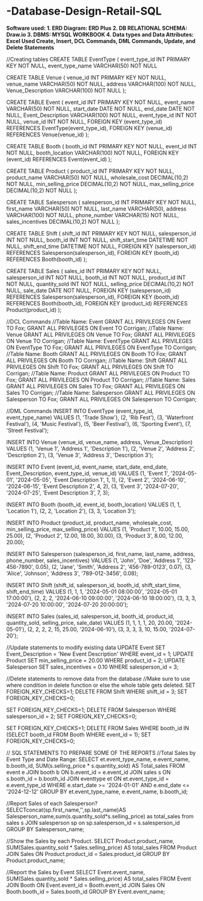 # -Database-Design-Retail-SQL
**Software used: 1. ERD Diagram: ERD Plus 2. DB RELATIONAL SCHEMA: Draw.io 3. DBMS: MYSQL WORKBOOK 4. Data types and Data Attributes: Excel
Used Create, Insert, DCL Commands, DML Commands, Update, and Delete Statements**


//Creating tables
CREATE TABLE EventType (
event_type_id INT PRIMARY KEY NOT NULL,
event_type_name VARCHAR(50) NOT NULL

CREATE TABLE Venue (
venue_id INT PRIMARY KEY NOT NULL,
venue_name VARCHAR(50) NOT NULL,
address VARCHAR(100) NOT NULL,
Venue_Description VARCHAR(100) NOT NULL
);

CREATE TABLE Event (
event_id INT PRIMARY KEY NOT NULL,
event_name VARCHAR(50) NOT NULL,
start_date DATE NOT NULL,
end_date DATE NOT NULL,
Event_Description VARCHAR(100) NOT NULL,
event_type_id INT NOT NULL,
venue_id INT NOT NULL,
FOREIGN KEY (event_type_id) REFERENCES EventType(event_type_id),
FOREIGN KEY (venue_id) REFERENCES Venue(venue_id)
);

CREATE TABLE Booth (
booth_id INT PRIMARY KEY NOT NULL,
event_id INT NOT NULL,
booth_location VARCHAR(100) NOT NULL,
FOREIGN KEY (event_id) REFERENCES Event(event_id)
);

CREATE TABLE Product (
product_id INT PRIMARY KEY NOT NULL,
product_name VARCHAR(50) NOT NULL,
wholesale_cost DECIMAL(10,2) NOT NULL,
min_selling_price DECIMAL(10,2) NOT NULL,
max_selling_price DECIMAL(10,2) NOT NULL
);

CREATE TABLE Salesperson (
salesperson_id INT PRIMARY KEY NOT NULL,
first_name VARCHAR(50) NOT NULL,
last_name VARCHAR(50),
address VARCHAR(100) NOT NULL,
phone_number VARCHAR(15) NOT NULL,
sales_incentives DECIMAL(10,2) NOT NULL
);

CREATE TABLE Shift (
shift_id INT PRIMARY KEY NOT NULL,
salesperson_id INT NOT NULL,
booth_id INT NOT NULL,
shift_start_time DATETIME NOT NULL,
shift_end_time DATETIME NOT NULL,
FOREIGN KEY (salesperson_id) REFERENCES Salesperson(salesperson_id),
FOREIGN KEY (booth_id) REFERENCES Booth(booth_id)
);

CREATE TABLE Sales (
sales_id INT PRIMARY KEY NOT NULL,
salesperson_id INT NOT NULL,
booth_id INT NOT NULL,
product_id INT NOT NULL,
quantity_sold INT NOT NULL,
selling_price DECIMAL(10,2) NOT NULL,
sale_date DATE NOT NULL,
FOREIGN KEY (salesperson_id) REFERENCES Salesperson(salesperson_id),
FOREIGN KEY (booth_id) REFERENCES Booth(booth_id),
FOREIGN KEY (product_id) REFERENCES Product(product_id)
);

//DCL Commands
//Table Name: Event
GRANT ALL PRIVILEGES
ON Event
TO Fox;
GRANT ALL PRIVILEGES
ON Event
TO Corrigan;
//Table Name: Venue
GRANT ALL PRIVILEGES
ON Venue
TO Fox;
GRANT ALL PRIVILEGES
ON Venue
TO Corrigan;
//Table Name: EventType
GRANT ALL PRIVILEGES
ON EventType
TO Fox;
GRANT ALL PRIVILEGES
ON EventType
TO Corrigan;
//Table Name: Booth
GRANT ALL PRIVILEGES
ON Booth
TO Fox;
GRANT ALL PRIVILEGES
ON Booth
TO Corrigan;
//Table Name: Shift
GRANT ALL PRIVILEGES
ON Shift
TO Fox;
GRANT ALL PRIVILEGES
ON Shift
TO Corrigan;
//Table Name: Product
GRANT ALL PRIVILEGES
ON Product
TO Fox;
GRANT ALL PRIVILEGES
ON Product
TO Corrigan;
//Table Name: Sales
GRANT ALL PRIVILEGES
ON Sales
TO Fox;
GRANT ALL PRIVILEGES
ON Sales
TO Corrigan;
//Table Name: Salesperson
GRANT ALL PRIVILEGES
ON Salesperson
TO Fox;
GRANT ALL PRIVILEGES
ON Salesperson
TO Corrigan;

//DML Commands
INSERT INTO EventType (event_type_id, event_type_name) VALUES
(1, 'Trade Show'),
(2, 'Rib Fest'),
(3, 'Waterfront Festival'),
(4, 'Music Festival'),
(5, 'Beer Festival'),
(6, 'Sporting Event'),
(7, 'Street Festival');

INSERT INTO Venue (venue_id, venue_name, address, Venue_Description) VALUES
(1, 'Venue 1', 'Address 1', 'Description 1'),
(2, 'Venue 2', 'Address 2', 'Description 2'),
(3, 'Venue 3', 'Address 3', 'Description 3');

INSERT INTO Event (event_id, event_name, start_date, end_date, Event_Description,
event_type_id, venue_id) VALUES
(1, 'Event 1', '2024-05-01', '2024-05-05', 'Event Description 1', 1, 1),
(2, 'Event 2', '2024-06-10', '2024-06-15', 'Event Description 2', 4, 2),
(3, 'Event 3', '2024-07-20', '2024-07-25', 'Event Description 3', 7, 3);

INSERT INTO Booth (booth_id, event_id, booth_location) VALUES
(1, 1, 'Location 1'),
(2, 2, 'Location 2'),
(3, 3, 'Location 3');

INSERT INTO Product (product_id, product_name, wholesale_cost, min_selling_price,
max_selling_price) VALUES
(1, 'Product 1', 10.00, 15.00, 25.00),
(2, 'Product 2', 12.00, 18.00, 30.00),
(3, 'Product 3', 8.00, 12.00, 20.00);

INSERT INTO Salesperson (salesperson_id, first_name, last_name, address, phone_number,
sales_incentives) VALUES
(1, 'John', 'Doe', 'Address 1', '123-456-7890', 0.05),
(2, 'Jane', 'Smith', 'Address 2', '456-789-0123', 0.07),
(3, 'Alice', 'Johnson', 'Address 3', '789-012-3456', 0.08);

INSERT INTO Shift (shift_id, salesperson_id, booth_id, shift_start_time, shift_end_time)
VALUES
(1, 1, 1, '2024-05-01 08:00:00', '2024-05-01 17:00:00'),
(2, 2, 2, '2024-06-10 09:00:00', '2024-06-10 18:00:00'),
(3, 3, 3, '2024-07-20 10:00:00', '2024-07-20 20:00:00');

INSERT INTO Sales (sales_id, salesperson_id, booth_id, product_id, quantity_sold,
selling_price, sale_date) VALUES
(1, 1, 1, 1, 20, 20.00, '2024-05-01'),
(2, 2, 2, 2, 15, 25.00, '2024-06-10'),
(3, 3, 3, 3, 10, 15.00, '2024-07-20');

//Update statements to modify existing data
UPDATE Event SET Event_Description = 'New Event Description' WHERE event_id = 1;
UPDATE Product SET min_selling_price = 20.00 WHERE product_id = 2;
UPDATE Salesperson SET sales_incentives = 0.10 WHERE salesperson_id = 3;

//Delete statements to remove data from the database
//Make sure to use where condition in delete function or else the whole table gets deleted.
SET FOREIGN_KEY_CHECKS=1;
DELETE FROM Shift WHERE shift_id = 3;
SET FOREIGN_KEY_CHECKS=0;

SET FOREIGN_KEY_CHECKS=1;
DELETE FROM Salesperson WHERE salesperson_id = 2;
SET FOREIGN_KEY_CHECKS=0;

SET FOREIGN_KEY_CHECKS=1;
DELETE FROM Sales WHERE booth_id IN (SELECT booth_id FROM Booth WHERE
event_id = 1);
SET FOREIGN_KEY_CHECKS=0;

// SQL STATEMENTS TO PREPARE SOME OF THE REPORTS
//Total Sales by Event Type and Date Range:
SELECT et.event_type_name, e.event_name, b.booth_id, SUM(s.selling_price *
s.quantity_sold) AS Total_sales
FROM event e
JOIN booth b ON b.event_id = e.event_id
JOIN sales s ON s.booth_id = b.booth_id
JOIN eventtype et ON et.event_type_id = e.event_type_id
WHERE e.start_date >= '2024-01-01' AND e.end_date <= '2024-12-12'
GROUP BY et.event_type_name, e.event_name, b.booth_id;

//Report Sales of each Salesperson?
SELECTconcat(sp.first_name,'',sp.last_name)AS
Salesperson_name,sum(s.quantity_sold*s.selling_price) as total_sales from sales s
JOIN salesperson sp on sp.salesperson_id = s.salesperson_id
GROUP BY Salesperson_name;

//Show the Sales by each Product.
SELECT Product.product_name, SUM(Sales.quantity_sold * Sales.selling_price) AS
total_sales
FROM Product
JOIN Sales ON Product.product_id = Sales.product_id
GROUP BY Product.product_name;

//Report the Sales by Event
SELECT Event.event_name, SUM(Sales.quantity_sold * Sales.selling_price) AS total_sales
FROM Event
JOIN Booth ON Event.event_id = Booth.event_id
JOIN Sales ON Booth.booth_id = Sales.booth_id
GROUP BY Event.event_name;
